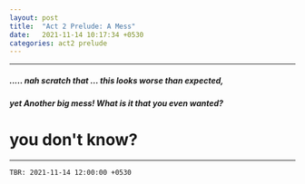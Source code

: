 ```yaml
---
layout: post
title:  "Act 2 Prelude: A Mess"
date:   2021-11-14 10:17:34 +0530
categories: act2 prelude
---
```


---

##### ..... nah scratch that ... this looks worse than expected,
##### yet Another big mess! What is it that you even wanted? 
 
# you don't know?

---
`TBR: 2021-11-14 12:00:00 +0530`
